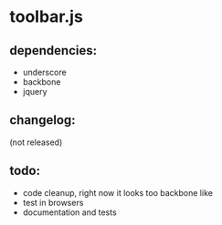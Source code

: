 # toolbar.js



## dependencies:

- underscore
- backbone
- jquery


## changelog:

(not released)


## todo:

- code cleanup, right now it looks too backbone like
- test in browsers
- documentation and tests
